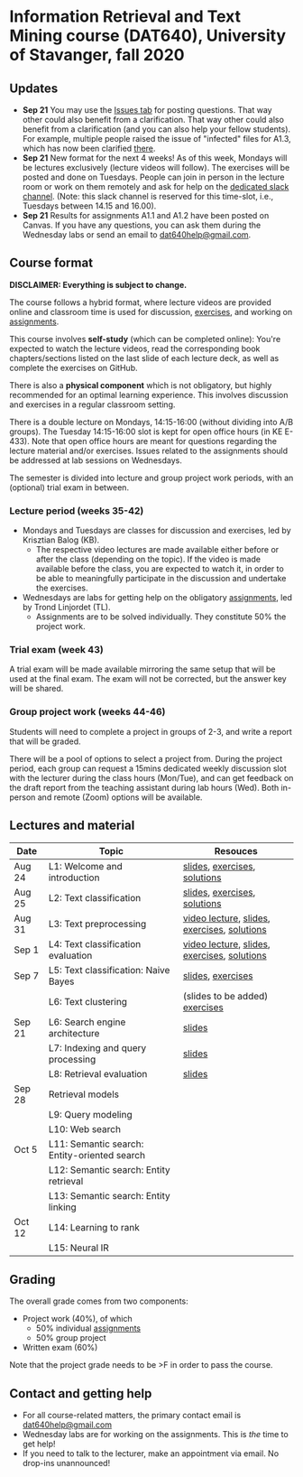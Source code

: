 # Information Retrieval and Text Mining course (DAT640), University of Stavanger, fall 2020

## Updates

  * **Sep 21** You may use the [Issues tab](issues/) for posting questions. That way other could also benefit from a clarification. That way other could also benefit from a clarification (and you can also help your fellow students). For example, multiple people raised the issue of "infected" files for A1.3, which has now been clarified [there](issues/1).
  * **Sep 21** New format for the next 4 weeks! As of this week, Mondays will be lectures exclusively (lecture videos will follow). The exercises will be posted and done on Tuesdays. People can join in person in the lecture room or work on them remotely and ask for help on the [dedicated slack channel](https://uis-iai.slack.com/archives/C01AW7CA38E). (Note: this slack channel is reserved for this time-slot, i.e., Tuesdays between 14.15 and 16.00).
  * **Sep 21** Results for assignments A1.1 and A1.2 have been posted on Canvas. If you have any questions, you can ask them during the Wednesday labs or send an email to dat640help@gmail.com.

## Course format

**DISCLAIMER: Everything is subject to change.**

The course follows a hybrid format, where lecture videos are provided online and classroom time is used for discussion, [exercises](exercises/), and working on [assignments](assignments/).

This course involves **self-study** (which can be completed online): You're expected to watch the lecture videos, read the corresponding book chapters/sections listed on the last slide of each lecture deck, as well as complete the exercises on GitHub.

There is also a **physical component** which is not obligatory, but highly recommended for an optimal learning experience. This involves discussion and exercises in a regular classroom setting.

There is a double lecture on Mondays, 14:15-16:00 (without dividing into A/B groups). The Tuesday 14:15-16:00 slot is kept for open office hours (in KE E-433). Note that open office hours are meant for questions regarding the lecture material and/or exercises. Issues related to the assignments should be addressed at lab sessions on Wednesdays.

The semester is divided into lecture and group project work periods, with an (optional) trial exam in between.

### Lecture period (weeks 35-42)

  * Mondays and Tuesdays are classes for discussion and exercises, led by Krisztian Balog (KB).
    - The respective video lectures are made available either before or after the class (depending on the topic). If the video is made available before the class, you are expected to watch it, in order to be able to meaningfully participate in the discussion and undertake the exercises.
  * Wednesdays are labs for getting help on the obligatory [assignments](assignments/), led by Trond Linjordet (TL).
    - Assignments are to be solved individually. They constitute 50% the project work.

### Trial exam (week 43)

A trial exam will be made available mirroring the same setup that will be used at the final exam. The exam will not be corrected, but the answer key will be shared.

### Group project work (weeks 44-46)

Students will need to complete a project in groups of 2-3, and write a report that will be graded.

There will be a pool of options to select a project from. During the project period, each group can request a 15mins dedicated weekly discussion slot with the lecturer during the class hours (Mon/Tue), and can get feedback on the draft report from the teaching assistant during lab hours (Wed). Both in-person and remote (Zoom) options will be available.


## Lectures and material

| Date | Topic | Resouces |
| -- | -- | -- |
| Aug 24 | L1: Welcome and introduction | [slides](https://speakerdeck.com/kbalog/information-retrieval-and-text-mining-2020-introduction), [exercises](exercises/20200824/), [solutions](solutions/20200824/) |
| Aug 25 | L2: Text classification | [slides](https://speakerdeck.com/kbalog/information-retrieval-and-text-mining-2020-text-classification), [exercises](exercises/20200825/), [solutions](solutions/20200825/) |
| Aug 31 | L3: Text preprocessing | [video lecture](https://youtu.be/s7vvaCtJ7iU), [slides](https://speakerdeck.com/kbalog/information-retrieval-and-text-mining-2020-text-preprocessing), [exercises](exercises/20200831/), [solutions](solutions/20200831/) |
| Sep 1 | L4: Text classification evaluation | [video lecture](https://youtu.be/TFze1mbcEbY), [slides](https://speakerdeck.com/kbalog/information-retrieval-and-text-mining-2020-text-classification-evaluation), [exercises](exercises/20200901/), [solutions](solutions/20200901/) |
| Sep 7 | L5: Text classification: Naive Bayes  | [slides](https://speakerdeck.com/kbalog/information-retrieval-and-text-mining-2020-text-classification-naive-bayes), [exercises](exercises/20200907/) |
| | L6: Text clustering | (slides to be added) [exercises](exercises/20200907/) |
| Sep 21 | L6: Search engine architecture | [slides](https://speakerdeck.com/kbalog/information-retrieval-and-text-mining-2020-search-engine-architecture) |
| | L7: Indexing and query processing | [slides](https://speakerdeck.com/kbalog/information-retrieval-and-text-mining-2020-indexing-and-query-processing) |
| | L8: Retrieval evaluation | [slides](https://speakerdeck.com/kbalog/information-retrieval-and-text-mining-2020-retrieval-evaluation) |
| Sep 28 | Retrieval models | |
| | L9: Query modeling | |
| | L10: Web search | |
| Oct 5 | L11: Semantic search: Entity-oriented search | |
|  | L12: Semantic search: Entity retrieval | |
|  | L13: Semantic search: Entity linking | |
| Oct 12 | L14: Learning to rank | |
|  | L15: Neural IR | |


## Grading

The overall grade comes from two components:

  * Project work (40%), of which
    - 50% individual [assignments](assignments/)
    - 50% group project
  * Written exam (60%)

Note that the project grade needs to be >F in order to pass the course.

## Contact and getting help

  * For all course-related matters, the primary contact email is dat640help@gmail.com
  * Wednesday labs are for working on the assignments. This is *the* time to get help!
  * If you need to talk to the lecturer, make an appointment via email. No drop-ins unannounced!
